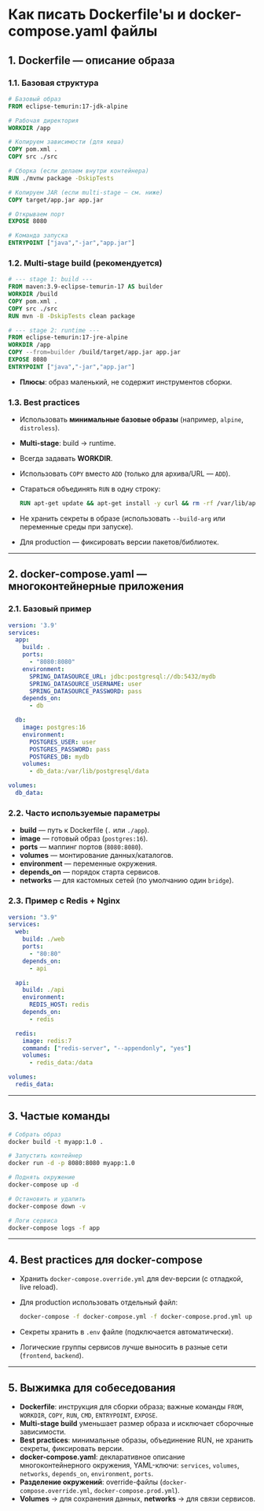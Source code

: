 # Как писать Dockerfile'ы и docker-compose.yaml файлы

## 1. Dockerfile — описание образа

### 1.1. Базовая структура

```dockerfile
# Базовый образ
FROM eclipse-temurin:17-jdk-alpine

# Рабочая директория
WORKDIR /app

# Копируем зависимости (для кеша)
COPY pom.xml .
COPY src ./src

# Сборка (если делаем внутри контейнера)
RUN ./mvnw package -DskipTests

# Копируем JAR (если multi-stage — см. ниже)
COPY target/app.jar app.jar

# Открываем порт
EXPOSE 8080

# Команда запуска
ENTRYPOINT ["java","-jar","app.jar"]
```

### 1.2. Multi-stage build (рекомендуется)

```dockerfile
# --- stage 1: build ---
FROM maven:3.9-eclipse-temurin-17 AS builder
WORKDIR /build
COPY pom.xml .
COPY src ./src
RUN mvn -B -DskipTests clean package

# --- stage 2: runtime ---
FROM eclipse-temurin:17-jre-alpine
WORKDIR /app
COPY --from=builder /build/target/app.jar app.jar
EXPOSE 8080
ENTRYPOINT ["java","-jar","app.jar"]
```

* **Плюсы**: образ маленький, не содержит инструментов сборки.

### 1.3. Best practices

* Использовать **минимальные базовые образы** (например, `alpine`, `distroless`).
* **Multi-stage**: build → runtime.
* Всегда задавать **WORKDIR**.
* Использовать `COPY` вместо `ADD` (только для архива/URL — `ADD`).
* Стараться объединять `RUN` в одну строку:

  ```dockerfile
  RUN apt-get update && apt-get install -y curl && rm -rf /var/lib/apt/lists/*
  ```
* Не хранить секреты в образе (использовать `--build-arg` или переменные среды при запуске).
* Для production — фиксировать версии пакетов/библиотек.

---

## 2. docker-compose.yaml — многоконтейнерные приложения

### 2.1. Базовый пример

```yaml
version: '3.9'
services:
  app:
    build: .
    ports:
      - "8080:8080"
    environment:
      SPRING_DATASOURCE_URL: jdbc:postgresql://db:5432/mydb
      SPRING_DATASOURCE_USERNAME: user
      SPRING_DATASOURCE_PASSWORD: pass
    depends_on:
      - db

  db:
    image: postgres:16
    environment:
      POSTGRES_USER: user
      POSTGRES_PASSWORD: pass
      POSTGRES_DB: mydb
    volumes:
      - db_data:/var/lib/postgresql/data

volumes:
  db_data:
```

### 2.2. Часто используемые параметры

* **build** — путь к Dockerfile (`.` или `./app`).
* **image** — готовый образ (`postgres:16`).
* **ports** — маппинг портов (`8080:8080`).
* **volumes** — монтирование данных/каталогов.
* **environment** — переменные окружения.
* **depends\_on** — порядок старта сервисов.
* **networks** — для кастомных сетей (по умолчанию один `bridge`).

### 2.3. Пример с Redis + Nginx

```yaml
version: "3.9"
services:
  web:
    build: ./web
    ports:
      - "80:80"
    depends_on:
      - api

  api:
    build: ./api
    environment:
      REDIS_HOST: redis
    depends_on:
      - redis

  redis:
    image: redis:7
    command: ["redis-server", "--appendonly", "yes"]
    volumes:
      - redis_data:/data

volumes:
  redis_data:
```

---

## 3. Частые команды

```bash
# Собрать образ
docker build -t myapp:1.0 .

# Запустить контейнер
docker run -d -p 8080:8080 myapp:1.0

# Поднять окружение
docker-compose up -d

# Остановить и удалить
docker-compose down -v

# Логи сервиса
docker-compose logs -f app
```

---

## 4. Best practices для docker-compose

* Хранить `docker-compose.override.yml` для dev-версии (с отладкой, live reload).
* Для production использовать отдельный файл:

  ```bash
  docker-compose -f docker-compose.yml -f docker-compose.prod.yml up -d
  ```
* Секреты хранить в `.env` файле (подключается автоматически).
* Логические группы сервисов лучше выносить в разные сети (`frontend`, `backend`).

---

## 5. Выжимка для собеседования

* **Dockerfile**: инструкция для сборки образа; важные команды `FROM`, `WORKDIR`, `COPY`, `RUN`, `CMD`, `ENTRYPOINT`, `EXPOSE`.
* **Multi-stage build** уменьшает размер образа и исключает сборочные зависимости.
* **Best practices**: минимальные образы, объединение RUN, не хранить секреты, фиксировать версии.
* **docker-compose.yaml**: декларативное описание многоконтейнерного окружения, YAML-ключи: `services`, `volumes`, `networks`, `depends_on`, `environment`, `ports`.
* **Разделение окружений**: override-файлы (`docker-compose.override.yml`, `docker-compose.prod.yml`).
* **Volumes** → для сохранения данных, **networks** → для связи сервисов.
